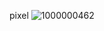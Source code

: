 pixel
![1000000462](https://github.com/user-attachments/assets/a358810d-9487-4e83-9837-9edfe82e92cc)

